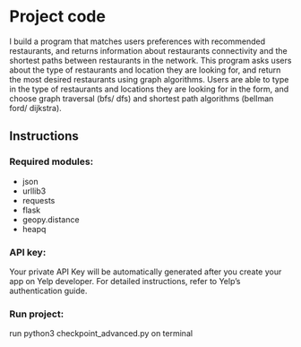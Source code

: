 # Project code

I build a program that matches users preferences with recommended restaurants, and returns information about restaurants connectivity and the shortest paths between restaurants in the network. This program asks users about the type of restaurants and location they are looking for, and return the most desired restaurants using graph algorithms. Users are able to type in the type of restaurants and locations they are looking for in the form, and choose graph traversal (bfs/ dfs) and shortest path algorithms (bellman ford/ dijkstra). 
   
## Instructions
### Required modules: 
- json
- urllib3
- requests
- flask
- geopy.distance
- heapq

### API key: 
Your private API Key will be automatically generated after you create your app on Yelp developer. For detailed instructions, refer to Yelp’s authentication guide.

### Run project:
run python3 checkpoint_advanced.py on terminal
